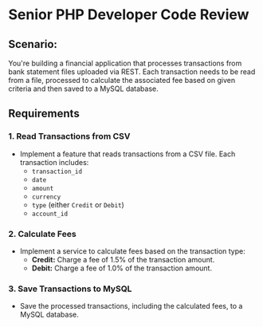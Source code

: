 # Senior PHP Developer Code Review

## Scenario:
You're building a financial application that processes transactions from bank statement files uploaded via REST. 
Each transaction needs to be read from a file, processed to calculate the associated fee based on given criteria and then saved to a MySQL database.

## Requirements

### 1. Read Transactions from CSV

- Implement a feature that reads transactions from a CSV file. Each transaction includes:
  - `transaction_id`
  - `date`
  - `amount`
  - `currency`
  - `type` (either `Credit` or `Debit`)
  - `account_id`

### 2. Calculate Fees

- Implement a service to calculate fees based on the transaction type:
  - **Credit:** Charge a fee of 1.5% of the transaction amount.
  - **Debit:** Charge a fee of 1.0% of the transaction amount.

### 3. Save Transactions to MySQL

- Save the processed transactions, including the calculated fees, to a MySQL database.
